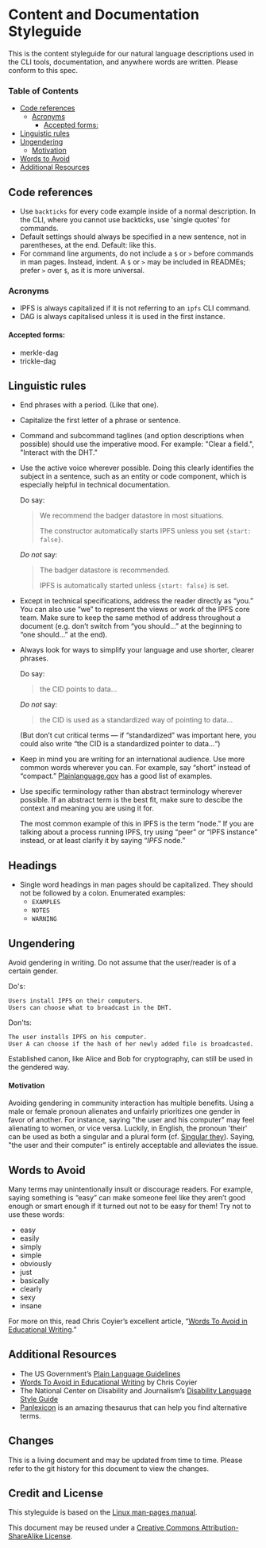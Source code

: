 # Content and Documentation Styleguide

This is the content styleguide for our natural language descriptions used in the CLI tools, documentation, and anywhere words are written. Please conform to this spec.

### Table of Contents

- [Code references](#code-references)
  - [Acronyms](#acronyms)
    - [Accepted forms:](#accepted-forms)
- [Linguistic rules](#linguistic-rules)
- [Ungendering](#ungendering)
    - [Motivation](#motivation)
- [Words to Avoid](#words-to-avoid)
- [Additional Resources](#additional-resources)

## Code references

- Use `backticks` for every code example inside of a normal description. In the CLI, where you cannot use backticks, use 'single quotes' for commands.
- Default settings should always be specified in a new sentence, not in parentheses, at the end. Default: like this.
- For command line arguments, do not include a `$` or `>` before commands in man pages. Instead, indent. A `$` or `>` may be included in READMEs; prefer `>` over `$`, as it is more universal.

### Acronyms

- IPFS is always capitalized if it is not referring to an `ipfs` CLI command.
- DAG is always capitalised unless it is used in the first instance.

#### Accepted forms:

- merkle-dag
- trickle-dag

## Linguistic rules

- End phrases with a period. (Like that one).
- Capitalize the first letter of a phrase or sentence.
- Command and subcommand taglines (and option descriptions when possible) should use the imperative mood. For example: "Clear a field.", "Interact with the DHT."
- Use the active voice wherever possible. Doing this clearly identifies the subject in a sentence, such as an entity or code component, which is especially helpful in technical documentation.

    Do say:

    > We recommend the badger datastore in most situations.
    > 
    > The constructor automatically starts IPFS unless you set `{start: false}`.

    *Do not* say:

    > The badger datastore is recommended.
    >
    > IPFS is automatically started unless `{start: false}` is set.

- Except in technical specifications, address the reader directly as “you.” You can also use “we” to represent the views or work of the IPFS core team. Make sure to keep the same method of address throughout a document (e.g. don’t switch from “you should…” at the beginning to “one should…” at the end).
- Always look for ways to simplify your language and use shorter, clearer phrases.

    Do say:

    > the CID points to data…

    *Do not* say:

    > the CID is used as a standardized way of pointing to data…

    (But don’t cut critical terms — if “standardized” was important here, you could also write “the CID is a standardized pointer to data…“)
  
- Keep in mind you are writing for an international audience. Use more common words wherever you can. For example, say “short” instead of “compact.” [Plainlanguage.gov](https://plainlanguage.gov/guidelines/words/use-simple-words-phrases/) has a good list of examples.
- Use specific terminology rather than abstract terminology wherever possible. If an abstract term is the best fit, make sure to descibe the context and meaning you are using it for.

    The most common example of this in IPFS is the term “node.” If you are talking about a process running IPFS, try using “peer” or “IPFS instance” instead, or at least clarify it by saying “*IPFS* node.”

## Headings

- Single word headings in man pages should be capitalized. They should not be followed by a colon. Enumerated examples:
  - `EXAMPLES`
  - `NOTES`
  - `WARNING`

## Ungendering

Avoid gendering in writing. Do not assume that the user/reader is of a certain gender.

Do's:

```
Users install IPFS on their computers.
Users can choose what to broadcast in the DHT.
```

Don'ts:

```
The user installs IPFS on his computer.
User A can choose if the hash of her newly added file is broadcasted.
```

Established canon, like Alice and Bob for cryptography, can still be used in the gendered way.

#### Motivation

Avoiding gendering in community interaction has multiple benefits. Using a male or female pronoun alienates and unfairly prioritizes one gender in favor of another. For instance, saying "the user and his computer" may feel alienating to women, or vice versa. Luckily, in English, the pronoun 'their' can be used as both a singular and a plural form (cf. [Singular they](https://en.wikipedia.org/wiki/Singular_they)). Saying, "the user and their computer" is entirely acceptable and alleviates the issue.

## Words to Avoid

Many terms may unintentionally insult or discourage readers. For example, saying something is “easy” can make someone feel like they aren’t good enough or smart enough if it turned out not to be easy for them! Try not to use these words:

- easy
- easily
- simply
- simple
- obviously
- just
- basically
- clearly
- sexy
- insane

For more on this, read Chris Coyier’s excellent article, “[Words To Avoid in Educational Writing](https://css-tricks.com/words-avoid-educational-writing/).”

## Additional Resources

- The US Government’s [Plain Language Guidelines](https://plainlanguage.gov/guidelines/)
- [Words To Avoid in Educational Writing](https://css-tricks.com/words-avoid-educational-writing/) by Chris Coyier
- The National Center on Disability and Journalism’s [Disability Language Style Guide](http://ncdj.org/style-guide/)
- [Panlexicon](https://panlexicon.com) is an amazing thesaurus that can help you find alternative terms.

## Changes

This is a living document and may be updated from time to time. Please refer to the git history for this document to view the changes.

## Credit and License
This styleguide is based on the [Linux man-pages manual](http://man7.org/linux/man-pages/man7/man-pages.7.html).

This document may be reused under a [Creative Commons Attribution-ShareAlike License](http://creativecommons.org/licenses/by-sa/4.0/).
